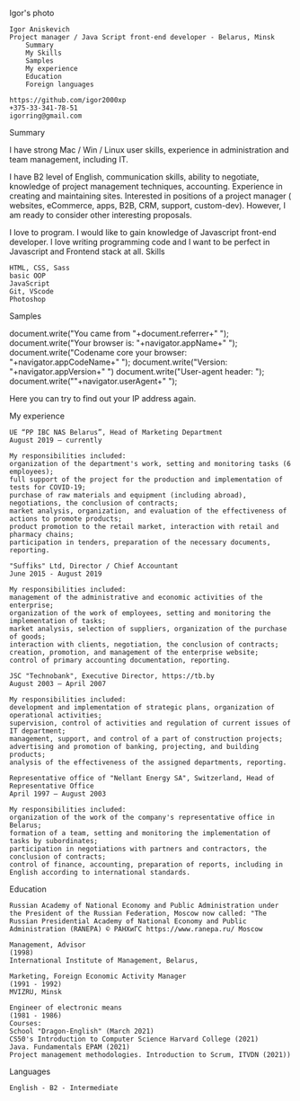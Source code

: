 
Igor's photo

    Igor Aniskevich
    Project manager / Java Script front-end developer - Belarus, Minsk
        Summary
        My Skills
        Samples
        My experience
        Education
        Foreign languages

    https://github.com/igor2000xp
    +375-33-341-78-51
    igorring@gmail.com

Summary

I have strong Mac / Win / Linux user skills, experience in administration and team management, including IT.

I have B2 level of English, communication skills, ability to negotiate, knowledge of project management techniques, accounting. Experience in creating and maintaining sites. Interested in positions of a project manager ( websites, eCommerce, apps, B2B, CRM, support, custom-dev). However, I am ready to consider other interesting proposals.

I love to program. I would like to gain knowledge of Javascript front-end developer. I love writing programming code and I want to be perfect in Javascript and Frontend stack at all.
Skills

    HTML, CSS, Sass
    basic OOP
    JavaScript
    Git, VScode
    Photoshop

Samples

                    
                    
document.write("You came from "+document.referrer+"
");
document.write("Your browser is: "+navigator.appName+"
");
document.write("Codename core your browser: "+navigator.appCodeName+"
");
document.write("Version: "+navigator.appVersion+"
")
document.write("User-agent header:
");
document.write(""+navigator.userAgent+"
");
                    
                    

Here you can try to find out your IP address again.

                    
                

My experience

    UE “PP IBC NAS Belarus”, Head of Marketing Department
    August 2019 – currently

    My responsibilities included:
    organization of the department's work, setting and monitoring tasks (6 employees);
    full support of the project for the production and implementation of tests for COVID-19;
    purchase of raw materials and equipment (including abroad), negotiations, the conclusion of contracts;
    market analysis, organization, and evaluation of the effectiveness of actions to promote products;
    product promotion to the retail market, interaction with retail and pharmacy chains;
    participation in tenders, preparation of the necessary documents, reporting.

    "Suffiks" Ltd, Director / Chief Accountant
    June 2015 - August 2019

    My responsibilities included:
    management of the administrative and economic activities of the enterprise;
    organization of the work of employees, setting and monitoring the implementation of tasks;
    market analysis, selection of suppliers, organization of the purchase of goods;
    interaction with clients, negotiation, the conclusion of contracts;
    creation, promotion, and management of the enterprise website;
    control of primary accounting documentation, reporting.

    JSC "Technobank", Executive Director, https://tb.by
    August 2003 – April 2007

    My responsibilities included:
    development and implementation of strategic plans, organization of operational activities;
    supervision, control of activities and regulation of current issues of IT department;
    management, support, and control of a part of construction projects;
    advertising and promotion of banking, projecting, and building products;
    analysis of the effectiveness of the assigned departments, reporting.

    Representative office of "Nellant Energy SA", Switzerland, Head of Representative Office
    April 1997 — August 2003

    My responsibilities included:
    organization of the work of the company's representative office in Belarus;
    formation of a team, setting and monitoring the implementation of tasks by subordinates;
    participation in negotiations with partners and contractors, the conclusion of contracts;
    control of finance, accounting, preparation of reports, including in English according to international standards.

Education

    Russian Academy of National Economy and Public Administration under the President of the Russian Federation, Moscow now called: "The Russian Presidential Academy of National Economy and Public Administration (RANEPA) © РАНХиГС https://www.ranepa.ru/ Moscow

    Management, Advisor
    (1998)
    International Institute of Management, Belarus,

    Marketing, Foreign Economic Activity Manager
    (1991 - 1992)
    MVIZRU, Minsk

    Engineer of electronic means
    (1981 - 1986)
    Courses:
    School "Dragon-English" (March 2021)
    CS50's Introduction to Computer Science Harvard College (2021)
    Java. Fundamentals ЕРАМ (2021)
    Project management methodologies. Introduction to Scrum, ITVDN (2021))

     

Languages

    English - B2 - Intermediate
